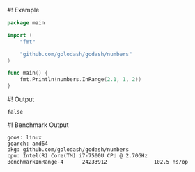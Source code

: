 #! Example
```go
package main

import (
	"fmt"

	"github.com/golodash/godash/numbers"
)

func main() {
	fmt.Println(numbers.InRange(2.1, 1, 2))
}
```

#! Output
```
false
```

#! Benchmark Output
```
goos: linux
goarch: amd64
pkg: github.com/golodash/godash/numbers
cpu: Intel(R) Core(TM) i7-7500U CPU @ 2.70GHz
BenchmarkInRange-4      24233912               102.5 ns/op
```